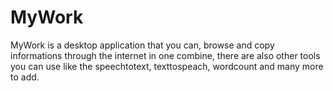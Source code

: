 # MyWork
MyWork is a desktop application that you can, browse and copy informations through the internet in one combine, there are also other tools you can use like the speechtotext, texttospeach,   wordcount and many more to add. 
